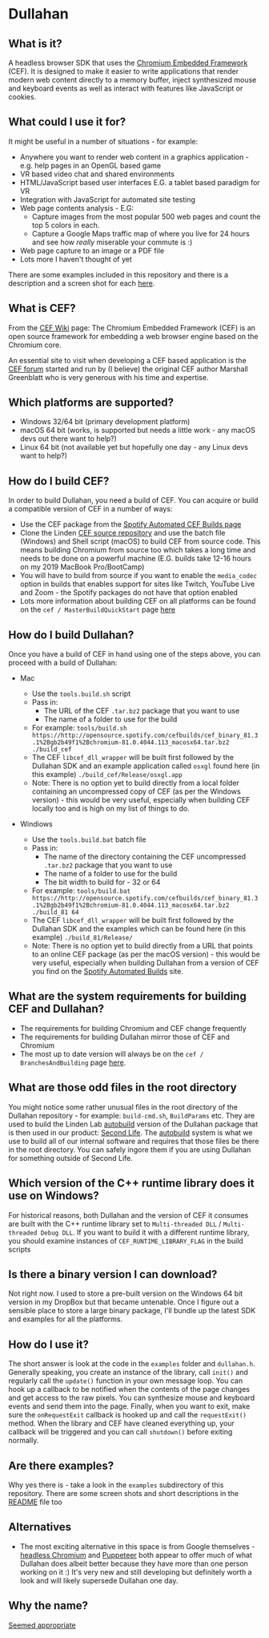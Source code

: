 # Dullahan

## What is it?

A headless browser SDK that uses the [Chromium Embedded Framework](https://en.wikipedia.org/wiki/Chromium_Embedded_Framework) (CEF). It is designed to make it easier to write applications that render modern web content directly to a memory buffer, inject synthesized mouse and keyboard events as well as interact with features like JavaScript or cookies.

## What could I use it for?

It might be useful in a number of situations - for example:

* Anywhere you want to render web content in a graphics application - e.g. help pages in an OpenGL based game
* VR based video chat and shared environments
* HTML/JavaScript based user interfaces E.G. a tablet based paradigm for VR
* Integration with JavaScript for automated site testing
* Web page contents analysis - E.G:
    * Capture images from the most popular 500 web pages and count the top 5 colors in each.
    * Capture a Google Maps traffic map of where you live for 24 hours and see how *really* miserable your commute is :)
* Web page capture to an image or a PDF file
* Lots more I haven't thought of yet

There are some examples included in this repository and there is a description and a screen shot for each [here](./examples/README.md). 

## What is CEF?

From the [CEF Wiki](https://en.wikipedia.org/wiki/Chromium_Embedded_Framework) page: The Chromium Embedded Framework (CEF) is an open source framework for embedding a web browser engine based on the Chromium core. 

An essential site to visit when developing a CEF based application is the [CEF forum](http://magpcss.org/ceforum/) started and run by (I believe) the original CEF author Marshall Greenblatt who is very generous with his time and expertise.

## Which platforms are supported?

* Windows 32/64 bit (primary development platform)
* macOS 64 bit (works, is supported but needs a little work - any macOS devs out there want to help?)
* Linux 64 bit (not available yet but hopefully one day - any Linux devs want to help?)

## How do I build CEF?

In order to build Dullahan, you need a build of CEF. You can acquire or build a compatible version of CEF in a number of ways:

* Use the CEF package from the [Spotify Automated CEF Builds page](https://http://opensource.spotify.com/cefbuilds)
* Clone the Linden [CEF source repository](https://bitbucket.org/lindenlab/cef) and use the batch file (Windows) and Shell script (macOS) to build CEF from source code. This means building Chromium from source too which takes a long time and needs to be done on a powerful machine (E.G. builds take 12-16 hours on my 2019 MacBook Pro/BootCamp)
* You will have to build from source if you want to enable the `media_codec` option in builds that enables support for sites like Twitch, YouTube Live and Zoom - the Spotify packages do not have that option enabled
* Lots more information about building CEF on all platforms can be found on the `cef / MasterBuildQuickStart` page [here](https://bitbucket.org/chromiumembedded/cef/wiki/MasterBuildQuickStart)

## How do I build Dullahan?

Once you have a build of CEF in hand using one of the steps above, you can proceed with a build of Dullahan:

* Mac
	* Use the `tools.build.sh` script
	* Pass in:
		* The URL of the CEF `.tar.bz2` package that you want to use
		* The name of a folder to use for the build
	* For example: `tools/build.sh https://http://opensource.spotify.com/cefbuilds/cef_binary_81.3.1%2Bgb2b49f1%2Bchromium-81.0.4044.113_macosx64.tar.bz2 ./build_cef`
	* The CEF `libcef_dll_wrapper` will be built first followed by the Dullahan SDK and an example application called `osxgl` found here (in this example) `./build_cef/Release/osxgl.app`
	* Note: There is no option yet to build directly from a local folder containing an uncompressed copy of CEF (as per the Windows version) - this would be very useful, especially when building CEF locally too and is high on my list of things to do.

* Windiows
	* Use the `tools.build.bat` batch file
	* Pass in:
		* The name of the directory containing the CEF uncompressed `.tar.bz2` package that you want to use
		* The name of a folder to use for the build
		* The bit width to build for - 32 or 64
	* For example: `tools/build.bat https://http://opensource.spotify.com/cefbuilds/cef_binary_81.3.1%2Bgb2b49f1%2Bchromium-81.0.4044.113_macosx64.tar.bz2 ./build_81 64` 
	* The CEF `libcef_dll_wrapper` will be built first followed by the Dullahan SDK and the examples which can be found here (in this example) `./build_81/Release/`
	* Note: There is no option yet to build directly from a URL that points to an online CEF package (as per the macOS version) - this would be very useful, especially when building Dullahan from a version of CEF you find on the [Spotify Automated Builds](http://opensource.spotify.com/cefbuilds/index.html) site.

## What are the system requirements for building CEF and Dullahan?

* The requirements for building Chromium and CEF change frequently
* The requirements for building Dullahan mirror those of CEF and Chromium
* The most up to date version will always be on the `cef / BranchesAndBuilding` page [here](https://bitbucket.org/chromiumembedded/cef/wiki/BranchesAndBuilding.md#markdown-header-background).

## What are those odd files in the root directory

You might notice some rather unusual files in the root directory of the Dullahan repository - for example: `build-cmd.sh`, `BuildParams` etc. They are used to build the Linden Lab [autobuild](http://wiki.secondlife.com/wiki/Autobuild) version of the Dullahan package that is then used in our product: [Second Life](https://secondlife.com). The [autobuild](http://wiki.secondlife.com/wiki/Autobuild) system is what we use to build all of our internal software and requires that those files be there in the root directory. You can safely ingore them if you are using Dullahan for something outside of Second Life.

## Which version of the C++ runtime library does it use on Windows?

For historical reasons, both Dullahan and the version of CEF it consumes are built with the C++ runtime library set to `Multi-threaded DLL` / `Multi-threaded Debug DLL`. If you want to build it with a different runtime library, you should examine instances of `CEF_RUNTIME_LIBRARY_FLAG` in the build scripts

## Is there a binary version I can download? ##

Not right now. I used to store a pre-built version on the Windows 64 bit version in my DropBox but that became untenable. Once I figure out a sensible place to store a large binary package, I'll bundle up the latest SDK and examples for all the platforms.

## How do I use it?

The short answer is look at the code in the `examples` folder and `dullahan.h`. Generally speaking, you create an instance of the library, call `init()` and regularly call the `update()` function in your own message loop. You can hook up a callback to be notified when the contents of the page changes and get access to the raw pixels. You can synthesize mouse and keyboard events and send them into the page. Finally, when you want to exit, make sure the `onRequestExit` callback is hooked up and call the `requestExit()` method. When the library and CEF have cleaned everything up, your callback will be triggered and you can call `shutdown()` before exiting normally.

## Are there examples?

Why yes there is - take a look in the `examples` subdirectory of this repository. There are some screen shots and short descriptions in the [README](https://bitbucket.org/lindenlab/dullahan/src/master/examples/README.md) file too 

## Alternatives

* The most exciting alternative in this space is from Google themselves - [headless Chromium](https://chromium.googlesource.com/chromium/src/+/lkgr/headless/README.md) and [Puppeteer](https://developers.google.com/web/tools/puppeteer) both appear to offer much of what Dullahan does albeit better because they have more than one person working on it :) It's very new and still developing but definitely worth a look and will likely supersede Dullahan one day. 

## Why the name?

[Seemed appropriate](https://en.wikipedia.org/wiki/Dullahan)
